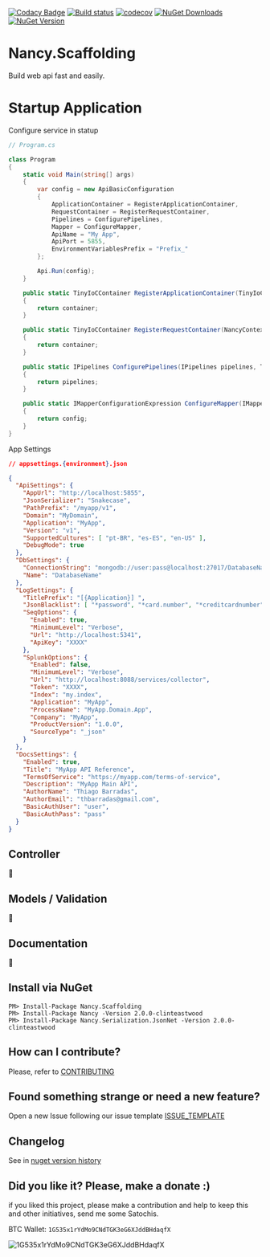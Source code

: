 [![Codacy Badge](https://api.codacy.com/project/badge/Grade/37ba381310434bd0af7657bf62e2f5de)](https://www.codacy.com/app/ThiagoBarradas/nancy-scaffolding?utm_source=github.com&amp;utm_medium=referral&amp;utm_content=ThiagoBarradas/nancy-scaffolding&amp;utm_campaign=Badge_Grade)
[![Build status](https://ci.appveyor.com/api/projects/status/q997fiwtuv17tvtx/branch/master?svg=true)](https://ci.appveyor.com/project/ThiagoBarradas/nancy-scaffolding/branch/master)
[![codecov](https://codecov.io/gh/ThiagoBarradas/nancy-scaffolding/branch/master/graph/badge.svg)](https://codecov.io/gh/ThiagoBarradas/nancy-scaffolding)
[![NuGet Downloads](https://img.shields.io/nuget/dt/Nancy.Scaffolding.svg)](https://www.nuget.org/packages/Nancy.Scaffolding/)
[![NuGet Version](https://img.shields.io/nuget/v/Nancy.Scaffolding.svg)](https://www.nuget.org/packages/Nancy.Scaffolding/)

# Nancy.Scaffolding

Build web api fast and easily.

# Startup Application

Configure service in statup
```c#
// Program.cs

class Program
{
    static void Main(string[] args)
    {
        var config = new ApiBasicConfiguration
        {
            ApplicationContainer = RegisterApplicationContainer,
            RequestContainer = RegisterRequestContainer,
            Pipelines = ConfigurePipelines,
            Mapper = ConfigureMapper,
            ApiName = "My App",
            ApiPort = 5855,
            EnvironmentVariablesPrefix = "Prefix_"
        };

        Api.Run(config);
    }

    public static TinyIoCContainer RegisterApplicationContainer(TinyIoCContainer container)
    {
        return container;
    }

    public static TinyIoCContainer RegisterRequestContainer(NancyContext context, TinyIoCContainer container)
    {
        return container;
    }

    public static IPipelines ConfigurePipelines(IPipelines pipelines, TinyIoCContainer container)
    {
        return pipelines;
    }

    public static IMapperConfigurationExpression ConfigureMapper(IMapperConfigurationExpression config, TinyIoCContainer container)
    {
        return config;
    }
}

```

App Settings
```json
// appsettings.{environment}.json

{
  "ApiSettings": {
    "AppUrl": "http://localhost:5855",
    "JsonSerializer": "Snakecase",
    "PathPrefix": "/myapp/v1",
    "Domain": "MyDomain",
    "Application": "MyApp",
    "Version": "v1",
    "SupportedCultures": [ "pt-BR", "es-ES", "en-US" ],
    "DebugMode": true
  },
  "DbSettings": {
    "ConnectionString": "mongodb://user:pass@localhost:27017/DatabaseName",
    "Name": "DatabaseName"
  },
  "LogSettings": {
    "TitlePrefix": "[{Application}] ",
    "JsonBlacklist": [ "*password", "*card.number", "*creditcardnumber", "*cvv" ],
    "SeqOptions": {
      "Enabled": true,
      "MinimumLevel": "Verbose",
      "Url": "http://localhost:5341",
      "ApiKey": "XXXX"
    },
    "SplunkOptions": {
      "Enabled": false,
      "MinimumLevel": "Verbose",
      "Url": "http://localhost:8088/services/collector",
      "Token": "XXXX",
      "Index": "my.index",
      "Application": "MyApp",
      "ProcessName": "MyApp.Domain.App",
      "Company": "MyApp",
      "ProductVersion": "1.0.0",
      "SourceType": "_json"
    }
  },
  "DocsSettings": {
    "Enabled": true,
    "Title": "MyApp API Reference",
    "TermsOfService": "https://myapp.com/terms-of-service",
    "Description": "MyApp Main API",
    "AuthorName": "Thiago Barradas",
    "AuthorEmail": "thbarradas@gmail.com",
    "BasicAuthUser": "user",
    "BasicAuthPass": "pass"
  }
}

```

## Controller

:construction:

## Models / Validation

:construction:

## Documentation

:construction:

## Install via NuGet

```
PM> Install-Package Nancy.Scaffolding
PM> Install-Package Nancy -Version 2.0.0-clinteastwood
PM> Install-Package Nancy.Serialization.JsonNet -Version 2.0.0-clinteastwood
```

## How can I contribute?
Please, refer to [CONTRIBUTING](.github/CONTRIBUTING.md)

## Found something strange or need a new feature?
Open a new Issue following our issue template [ISSUE_TEMPLATE](.github/ISSUE_TEMPLATE.md)

## Changelog
See in [nuget version history](https://www.nuget.org/packages/Nancy.Scaffolding)

## Did you like it? Please, make a donate :)

if you liked this project, please make a contribution and help to keep this and other initiatives, send me some Satochis.

BTC Wallet: `1G535x1rYdMo9CNdTGK3eG6XJddBHdaqfX`

![1G535x1rYdMo9CNdTGK3eG6XJddBHdaqfX](https://i.imgur.com/mN7ueoE.png)
